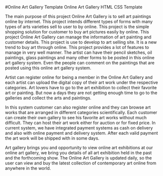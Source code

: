 #Online Art Gallery Template
Online Art Gallery HTML CSS Template


The main purpose of this project Online Art Gallery is to sell art paintings online
by internet. This project intends different types of forms with many types of arts
varieties sell to user to by online. This project is the simple shopping solution for
customer to buy art pictures easily by online. This project Online Art Gallery can
manage the information of art painting and customer details. This project is use to
develop to art selling site. It is a new trend to buy art through online. This project
provides a lot of features to manage in very well manner. The artist can have their
pencil sketches, oil paintings, glass paintings and many other forms to be posted in
this online art gallery system. Even the people can comment on the paintings that
are posted using this online art gallery system.


Artist can register online for being a member in the Online Art Gallery and each
artist can upload the digital copy of their art work under the respective categories.
Art lovers have to go to the art exhibition to collect their favorite art or painting.
But now a days they are not getting enough time to go to the galleries and collect
the arts and paintings.


In this system customer can also register online and they can browse art works
that are arranged in different categories scientifically. Each customer can create
their own gallery to see his favorite art works without much difficult. They can
host their art work either for auction or for fixed price. In current system, we have
integrated payment systems as cash on delivery and also with online payment and
delivery system. After each valid payment the art work will be shipped with in
some days.


Art gallery brings you and opportunity to view online art exhibitions at our
online art gallery, we bring you details of all art exhibition held in the past and the
forthcoming show. The Online Art Gallery is updated daily, so the user can view
and buy the latest collection of contemporary art online from anywhere in the
world. 



